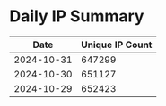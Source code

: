 # Daily IP Summary
| Date | Unique IP Count |
|----|----|
| 2024-10-31 | 647299 |
| 2024-10-30 | 651127 |
| 2024-10-29 | 652423 |